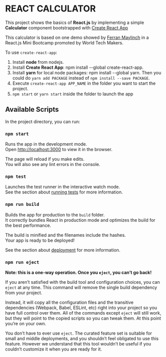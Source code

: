 # REACT CALCULATOR

This project shows the basics of **React.js** by implementing a simple **Calculator** component bootstrapped with [Create React App](https://github.com/facebookincubator/create-react-app)

This calculator is based on one demo showed by [Ferran Maylinch](https://github.com/fmaylinch) in a React.js Mini Bootcamp promoted by World Tech Makers.

To use `create-react-app`:

1. Install **node** from nodejs.
2. Install **Create React App**: npm install --global create-react-app.
3. Install **yarn** for local node packages: npm install --global yarn. Then you could do `yarn add PACKAGE` instead of `npm install --save PACKAGE`.
4. Execute `create-react-app APP_NAME` in the folder you want to start the project. 
5. `npm start` or `yarn start` inside the folder to launch the app

## Available Scripts

In the project directory, you can run:

### `npm start`

Runs the app in the development mode.<br>
Open [http://localhost:3000](http://localhost:3000) to view it in the browser.

The page will reload if you make edits.<br>
You will also see any lint errors in the console.

### `npm test`

Launches the test runner in the interactive watch mode.<br>
See the section about [running tests](#running-tests) for more information.

### `npm run build`

Builds the app for production to the `build` folder.<br>
It correctly bundles React in production mode and optimizes the build for the best performance.

The build is minified and the filenames include the hashes.<br>
Your app is ready to be deployed!

See the section about [deployment](#deployment) for more information.

### `npm run eject`

**Note: this is a one-way operation. Once you `eject`, you can’t go back!**

If you aren’t satisfied with the build tool and configuration choices, you can `eject` at any time. This command will remove the single build dependency from your project.

Instead, it will copy all the configuration files and the transitive dependencies (Webpack, Babel, ESLint, etc) right into your project so you have full control over them. All of the commands except `eject` will still work, but they will point to the copied scripts so you can tweak them. At this point you’re on your own.

You don’t have to ever use `eject`. The curated feature set is suitable for small and middle deployments, and you shouldn’t feel obligated to use this feature. However we understand that this tool wouldn’t be useful if you couldn’t customize it when you are ready for it.